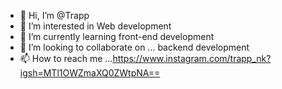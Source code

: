 - 👋 Hi, I’m @Trapp
- 👀 I’m interested in Web development 
- 🌱 I’m currently learning front-end development 
- 💞️ I’m looking to collaborate on ... backend development 
- 📫 How to reach me ...https://www.instagram.com/trapp_nk?igsh=MTl1OWZmaXQ0ZWtpNA==
<!---
Trappb12/Trappb12 is a ✨ special ✨ repository because its `README.md` (this file) appears on your GitHub profile.
You can click the Preview link to take a look at your changes.
--->
